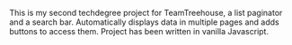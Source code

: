 This is my second techdegree project for TeamTreehouse, a list paginator and a search bar. Automatically displays data in multiple pages and adds buttons to access them.
Project has been written in vanilla Javascript.
